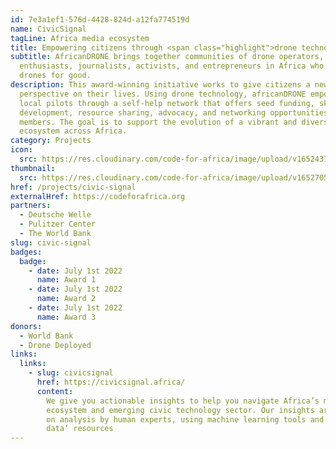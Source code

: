 ```yaml
---
id: 7e3a1ef1-576d-4428-824d-a12fa774519d
name: CivicSignal
tagLine: Africa media ecosystem
title: Empowering citizens through <span class="highlight">drone technology</span>
subtitle: AfricanDRONE brings together communities of drone operators,
  enthusiasts, journalists, activists, and entrepreneurs in Africa who use
  drones for good.
description: This award-winning initiative works to give citizens a new
  perspective on their lives. Using drone technology, africanDRONE empowers
  local pilots through a self-help network that offers seed funding, skills
  development, resource sharing, advocacy, and networking opportunities for
  members. The goal is to support the evolution of a vibrant and diverse drone
  ecosystem across Africa.
category: Projects
icon:
  src: https://res.cloudinary.com/code-for-africa/image/upload/v1652431239/codeforafrica/icons/Type_CivicSignal_ayzj31.svg
thumbnail:
  src: https://res.cloudinary.com/code-for-africa/image/upload/v1652705959/codeforafrica/images/Property_1_PesaCheck_iahlrh.jpg
href: /projects/civic-signal
externalHref: https://codeforafrica.org
partners:
  - Deutsche Welle
  - Pulitzer Center
  - The World Bank
slug: civic-signal
badges:
  badge:
    - date: July 1st 2022
      name: Award 1
    - date: July 1st 2022
      name: Award 2
    - date: July 1st 2022
      name: Award 3
donors:
  - World Bank
  - Drone Deployed
links:
  links:
    - slug: civicsignal
      href: https://civicsignal.africa/
      content:
        We give you actionable insights to help you navigate Africa’s media
        ecosystem and emerging civic technology sector. Our insights are based
        on analysis by human experts, using machine learning tools and ‘big
        data’ resources
---
```

